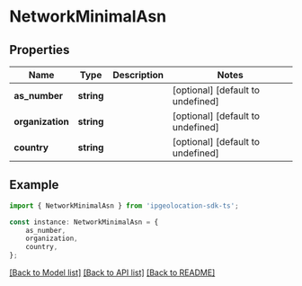 # NetworkMinimalAsn


## Properties

Name | Type | Description | Notes
------------ | ------------- | ------------- | -------------
**as_number** | **string** |  | [optional] [default to undefined]
**organization** | **string** |  | [optional] [default to undefined]
**country** | **string** |  | [optional] [default to undefined]

## Example

```typescript
import { NetworkMinimalAsn } from 'ipgeolocation-sdk-ts';

const instance: NetworkMinimalAsn = {
    as_number,
    organization,
    country,
};
```

[[Back to Model list]](../README.md#documentation-for-models) [[Back to API list]](../README.md#documentation-for-api-endpoints) [[Back to README]](../README.md)
